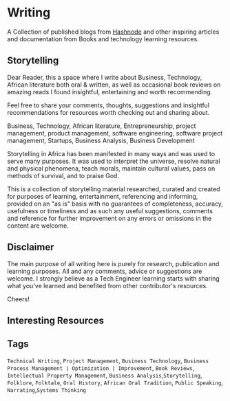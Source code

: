 # Writing

A Collection of published blogs from [Hashnode](https://piusnmuhumuza.hashnode.dev/) and other inspiring articles and documentation from Books and technology learning resources.

## Storytelling

Dear Reader, this a space where I write about Business, Technology, African literature both oral & written, as well as occasional book reviews on amazing reads I found insightful, entertaining and worth recommending.

Feel free to share your comments, thoughts, suggestions and insightful recommendations for resources worth checking out and sharing about.

Business, Technology, African literature, Entrepreneurship, project management, product management, software engineering, software project management, Startups, Business Analysis, Business Development  

Storytelling in Africa has been manifested in many ways and was used to serve many purposes. It was used to interpret the universe, resolve natural and physical phenomena, teach morals, maintain cultural values, pass on methods of survival, and to praise God.


This is a collection of storytelling material researched, curated and created for purposes of learning, entertainment, referencing and informing, provided on an "as is" basis with no guarantees of completeness, accuracy, usefulness or timeliness and as such any useful suggestions, comments and reference for further improvement on any errors or omissions in the content are welcome.

## Disclaimer

The main purpose of all writing here is purely for research, publication and learning purposes. All and any comments, advice or suggestions are welcome.
I strongly believe as a Tech Engineer learning starts with sharing what you've learned and benefited from other contributor's resources.

Cheers!

## Interesting Resources



## Tags

``Technical Writing``, ``Project Management``,  ``Business Technology``,  ``Business Process Management | Optimization | Improvement``,  ``Book Reviews``, ``Intellectual Property Management``, ``Business Analysis``,```Storytelling```, ```Folklore```, ```Folktale```, ```Oral History```, ```African Oral Tradition```, ```Public Speaking```, ```Narrating```,``Systems Thinking``

